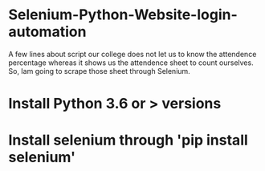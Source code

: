 # Selenium-Python-Website-login-automation
A few lines about script our college does not let us to know the attendence percentage whereas it shows us the attendence sheet to count
ourselves. So, Iam going to scrape those sheet through Selenium.

# Install Python 3.6 or > versions
# Install selenium through 'pip install selenium'

